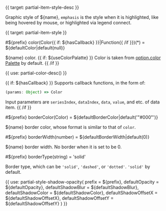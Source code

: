 
{{ target: partial-item-style-desc }}

Graphic style of ${name}, `emphasis` is the style when it is highlighted, like being hovered by mouse, or highlighted via legend connect.




{{ target: partial-item-style }}

#${prefix} color(Color{{ if: ${hasCallback} }}|Function{{ /if }})(*) = ${defaultColor|default(null)}

${name} color. {{ if: ${useColorPalatte} }} Color is taken from [option.color Palette](~color) by default. {{ /if }}

{{ use: partial-color-desc() }}

{{ if: ${hasCallback} }}
Supports callback functions, in the form of:
```js
(params: Object) => Color
```
Input parameters are `seriesIndex`, `dataIndex`, `data`, `value`, and etc. of data item.
{{ /if }}

#${prefix} borderColor(Color) = ${defaultBorderColor|default('"#000"')}

${name} border color, whose format is similar to that of `color`.

#${prefix} borderWidth(number) = ${defaultBorderWidth|default(0)}

${name} border width. No border when it is set to be 0.

#${prefix} borderType(string) = 'solid'

Border type, which can be `'solid'`, `'dashed'`, or `'dotted'`. `'solid'` by default.

{{ use: partial-style-shadow-opacity(
    prefix = ${prefix},
    defaultOpacity = ${defaultOpacity},
    defaultShadowBlur = ${defaultShadowBlur},
    defaultShadowColor = ${defaultShadowColor},
    defaultShadowOffsetX = ${defaultShadowOffsetX},
    defaultShadowOffsetY = ${defaultShadowOffsetY}
) }}

